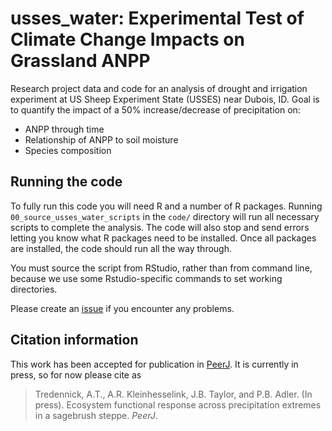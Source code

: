 # usses_water: Experimental Test of Climate Change Impacts on Grassland ANPP

Research project data and code for an analysis of drought and irrigation experiment at US Sheep Experiment State (USSES) near Dubois, ID.
Goal is to quantify the impact of a 50% increase/decrease of precipitation on:

* ANPP through time
* Relationship of ANPP to soil moisture
* Species composition

##	Running the code

To fully run this code you will need R and a number of R packages.
Running `00_source_usses_water_scripts` in the `code/` directory will run all necessary scripts to complete the analysis.
The code will also stop and send errors letting you know what R packages need to be installed.
Once all packages are installed, the code should run all the way through.

You must source the script from RStudio, rather than from command line, because we use some Rstudio-specific commands to set working directories.

Please create an [issue](https://github.com/atredennick/usses_water/issues) if you encounter any problems.

##	Citation information

This work has been accepted for publication in [PeerJ](https://peerj.com/).
It is currently in press, so for now please cite as

>Tredennick, A.T., A.R. Kleinhesselink, J.B. Taylor, and P.B. Adler. (In press). Ecosystem functional response across precipitation extremes in a sagebrush steppe. *PeerJ*.